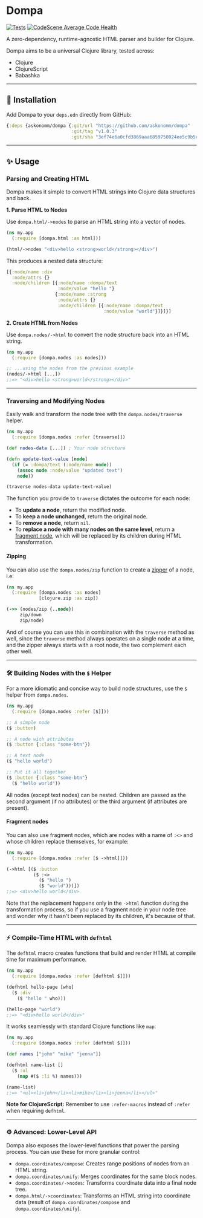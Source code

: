 # Dompa

[![Tests](https://github.com/askonomm/dompa/actions/workflows/tests.yml/badge.svg)](https://github.com/askonomm/dompa/actions/workflows/tests.yml)
[![CodeScene Average Code Health](https://codescene.io/projects/72504/status-badges/average-code-health)](https://codescene.io/projects/72504)

A zero-dependency, runtime-agnostic HTML parser and builder for Clojure.

Dompa aims to be a universal Clojure library, tested across:

  * Clojure
  * ClojureScript
  * Babashka

-----

## 🚀 Installation

Add Dompa to your `deps.edn` directly from GitHub:

```clojure
{:deps {askonomm/dompa {:git/url "https://github.com/askonomm/dompa"
                        :git/tag "v1.0.3"
                        :git/sha "3ef74e6a0cfd3869aaa6859750024ee5c9b5ea8a"}}}
```

-----

## ✨ Usage

### Parsing and Creating HTML

Dompa makes it simple to convert HTML strings into Clojure data structures and back.

**1. Parse HTML to Nodes**

Use `dompa.html/->nodes` to parse an HTML string into a vector of nodes.

```clojure
(ns my.app
  (:require [dompa.html :as html]))

(html/->nodes "<div>hello <strong>world</strong></div>")
```

This produces a nested data structure:

```clojure
[{:node/name :div
  :node/attrs {}
  :node/children [{:node/name :dompa/text
                   :node/value "hello "}
                  {:node/name :strong
                   :node/attrs {}
                   :node/children [{:node/name :dompa/text
                                    :node/value "world"}]}]}]
```

**2. Create HTML from Nodes**

Use `dompa.nodes/->html` to convert the node structure back into an HTML string.

```clojure
(ns my.app
  (:require [dompa.nodes :as nodes]))

;; ...using the nodes from the previous example
(nodes/->html [...])
;;=> "<div>hello <strong>world</strong></div>"
```

-----

### Traversing and Modifying Nodes

Easily walk and transform the node tree with the `dompa.nodes/traverse` helper.

```clojure
(ns my.app
  (:require [dompa.nodes :refer [traverse]])

(def nodes-data [...]) ; Your node structure

(defn update-text-value [node]
  (if (= :dompa/text (:node/name node))
    (assoc node :node/value "updated text")
    node))

(traverse nodes-data update-text-value)
```

The function you provide to `traverse` dictates the outcome for each node:

* To **update a node**, return the modified node.
* To **keep a node unchanged**, return the original node.
* To **remove a node**, return `nil`.
* To **replace a node with many nodes on the same level**, return a [fragment node](#fragment-nodes), which will be replaced by its children during HTML transformation.

#### Zipping

You can also use the `dompa.nodes/zip` function to create a [zipper](https://clojuredocs.org/clojure.zip/zipper) of a node, i.e:

```clojure
(ns my.app
  (:require [dompa.nodes :as nodes]
            [clojure.zip :as zip])

(->> (nodes/zip {..node})
     zip/down
     zip/node)
```

And of course you can use this in combination with the `traverse` method as well, since the `traverse` method always operates on a single node at a time, 
and the zipper always starts with a root node, the two complement each other well.

-----

### 🛠️ Building Nodes with the `$` Helper

For a more idiomatic and concise way to build node structures, use the `$` helper from `dompa.nodes`.

```clojure
(ns my.app
  (:require [dompa.nodes :refer [$]]))

;; A simple node
($ :button)

;; A node with attributes
($ :button {:class "some-btn"})

;; A text node
($ "hello world")

;; Put it all together
($ :button {:class "some-btn"}
  ($ "hello world"))
```

All nodes (except text nodes) can be nested. Children are passed as the second argument (if no attributes) or the third argument (if attributes are present).

#### Fragment nodes

You can also use fragment nodes, which are nodes with a name of `:<>` and whose children replace themselves, for example:

```clojure
(ns my.app
  (:require [dompa.nodes :refer [$ ->html]]))

(->html [($ :button
          ($ :<>
            ($ "hello ")
            ($ "world")))])
;;=> <div>hello world</div>
```

Note that the replacement happens only in the `->html` function during the transformation process, so if you use a fragment node in your node tree and wonder why it hasn't been replaced by its children, it's because of that.

-----

### ⚡️ Compile-Time HTML with `defhtml`

The `defhtml` macro creates functions that build and render HTML at compile time for maximum performance.

```clojure
(ns my.app
  (:require [dompa.nodes :refer [defhtml $]]))

(defhtml hello-page [who]
  ($ :div
    ($ "hello " who)))

(hello-page "world")
;;=> "<div>hello world</div>"
```

It works seamlessly with standard Clojure functions like `map`:

```clojure
(ns my.app
  (:require [dompa.nodes :refer [defhtml $]]))

(def names ["john" "mike" "jenna"])

(defhtml name-list []
  ($ :ul
    (map #($ :li %) names)))

(name-list)
;;=> "<ul><li>john</li><li>mike</li><li>jenna</li></ul>"
```

**Note for ClojureScript:** Remember to use `:refer-macros` instead of `:refer` when requiring `defhtml`.

-----

### ⚙️ Advanced: Lower-Level API

Dompa also exposes the lower-level functions that power the parsing process. You can use these for more granular control:

* `dompa.coordinates/compose`: Creates range positions of nodes from an HTML string.
* `dompa.coordinates/unify`: Merges coordinates for the same block nodes.
* `dompa.coordinates/->nodes`: Transforms coordinate data into a final node tree.
* `dompa.html/->coordinates`: Transforms an HTML string into coordinate data (result of `dompa.coordinates/compose` and `dompa.coordinates/unify`).